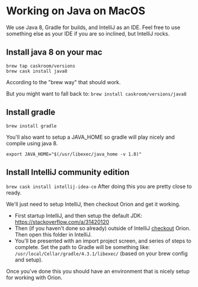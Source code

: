 
# Working on Java on MacOS

We use Java 8, Gradle for builds, and IntelliJ as an IDE. Feel free to use something else as your IDE if you are so 
inclined, but IntelliJ rocks.

## Install java 8 on your mac

```
brew tap caskroom/versions
brew cask install java8
```

According to the "brew way" that should work.

But you might want to fall back to:
`
brew install caskroom/versions/java8
`

## Install gradle

`
brew install gradle
`

You'll also want to setup a JAVA_HOME so gradle will play nicely and compile using java 8.
```
export JAVA_HOME="$(/usr/libexec/java_home -v 1.8)"
```

## Install IntelliJ community edition

`
brew cask install intellij-idea-ce
`
After doing this you are pretty close to ready.

We'll just need to setup IntelliJ, then checkout Orion and get it working. 

* First startup IntelliJ, and then setup the default JDK:
https://stackoverflow.com/a/31420120
* Then (if you haven't done so already) outside of IntelliJ [checkout](building.md) Orion.  Then open this folder in 
IntelliJ.
* You'll be presented with an import project screen, and series of steps to complete.  Set the 
path to Gradle will be something like: `/usr/local/Cellar/gradle/4.3.1/libexec/`
(based on your brew config and setup).


Once you've done this you should have an environment that is nicely setup for working with Orion.
